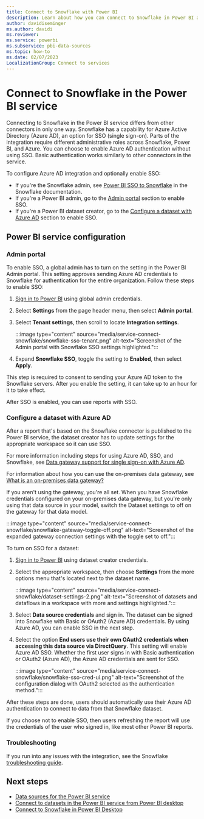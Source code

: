 ```yaml
---
title: Connect to Snowflake with Power BI
description: Learn about how you can connect to Snowflake in Power BI and configure with Azure Active Directory for SSO authentication or a gateway.
author: davidiseminger
ms.author: davidi
ms.reviewer: 
ms.service: powerbi
ms.subservice: pbi-data-sources
ms.topic: how-to
ms.date: 02/07/2023
LocalizationGroup: Connect to services
---
```

# Connect to Snowflake in the Power BI service

Connecting to Snowflake in the Power BI service differs from other connectors in only one way. Snowflake has a capability for Azure Active Directory (Azure AD), an option for SSO (single sign-on). Parts of the integration require different administrative roles across Snowflake, Power BI, and Azure. You can choose to enable Azure AD authentication without using SSO. Basic authentication works similarly to other connectors in the service.

To configure Azure AD integration and optionally enable SSO:

* If you're the Snowflake admin, see [Power BI SSO to Snowflake](https://docs.snowflake.com/en/user-guide/oauth-powerbi.html) in the Snowflake documentation.
* If you're a Power BI admin, go to the [Admin portal](service-connect-snowflake.md#admin-portal) section to enable SSO.
* If you're a Power BI dataset creator, go to the [Configure a dataset with Azure AD](service-connect-snowflake.md#configure-a-dataset-with-azure-ad) section to enable SSO.

## Power BI service configuration

### Admin portal

To enable SSO, a global admin has to turn on the setting in the Power BI Admin portal. This setting approves sending Azure AD credentials to Snowflake for authentication for the entire organization. Follow these steps to enable SSO:

1. [Sign in to Power BI](https://app.powerbi.com) using global admin credentials.
1. Select **Settings** from the page header menu, then select **Admin portal**.
1. Select **Tenant settings**, then scroll to locate **Integration settings**.

   :::image type="content" source="media/service-connect-snowflake/snowflake-sso-tenant.png" alt-text="Screenshot of the Admin portal with Snowflake SSO settings highlighted.":::

1. Expand **Snowflake SSO**, toggle the setting to **Enabled**, then select **Apply**.

This step is required to consent to sending your Azure AD token to the  Snowflake  servers. After you enable the setting, it can take up to an hour for it to take effect.

After SSO is enabled, you can use reports with SSO.

### Configure a dataset with Azure AD

After a report that's based on the Snowflake connector is published to the Power BI service, the dataset creator has to update settings for the appropriate workspace so it can use SSO.

For more information including steps for using Azure AD, SSO, and Snowflake, see [Data gateway support for single sign-on with Azure AD](https://powerbi.microsoft.com/blog/announcing-data-gateway-support-for-single-sign-on-sso-with-azure-active-directory/).

For information about how you can use the on-premises data gateway, see [What is an on-premises data gateway?](service-gateway-onprem.md)

If you aren't using the gateway, you're all set. When you have Snowflake credentials configured on your on-premises data gateway, but you're only using that data source in your model, switch the Dataset settings to off on the gateway for that data model.

:::image type="content" source="media/service-connect-snowflake/snowflake-gateway-toggle-off.png" alt-text="Screenshot of the expanded gateway connection settings with the toggle set to off.":::

To turn on SSO for a dataset:

1. [Sign in to Power BI](https://app.powerbi.com) using dataset creator credentials.
1. Select the appropriate workspace, then choose **Settings** from the more options menu that's located next to the dataset name.

   :::image type="content" source="media/service-connect-snowflake/dataset-settings-2.png" alt-text="Screenshot of datasets and dataflows in a workspace with more and settings highlighted.":::

1. Select **Data source credentials** and sign in. The dataset can be signed into Snowflake with Basic or OAuth2 (Azure AD) credentials. By using Azure AD, you can enable SSO in the next step.
1. Select the option **End users use their own OAuth2 credentials when accessing this data source via DirectQuery**. This setting will enable Azure AD SSO. Whether the first user signs in with Basic authentication or OAuth2 (Azure AD), the Azure AD credentials are sent for SSO.

   :::image type="content" source="media/service-connect-snowflake/snowflake-sso-cred-ui.png" alt-text="Screenshot of the configuration dialog with OAuth2 selected as the authentication method.":::

After these steps are done, users should automatically use their Azure AD authentication to connect to data from that Snowflake dataset.

If you choose not to enable SSO, then users refreshing the report will use the credentials of the user who signed in, like most other Power BI reports.

### Troubleshooting

If you run into any issues with the integration, see the Snowflake [troubleshooting guide](https://docs.snowflake.com/en/user-guide/oauth-powerbi.html#troubleshooting).

## Next steps

* [Data sources for the Power BI service](service-get-data.md)
* [Connect to datasets in the Power BI service from Power BI desktop](desktop-report-lifecycle-datasets.md)
* [Connect to Snowflake in Power BI Desktop](/power-query/connectors/snowflake)